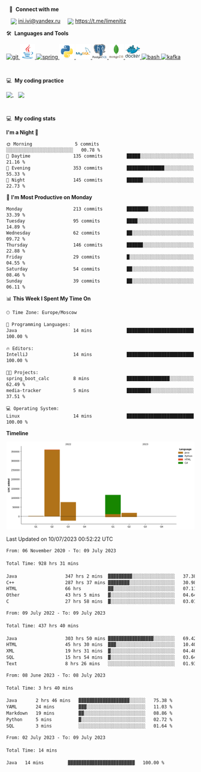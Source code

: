 <!-- https://github.com/lowlighter/metrics -->
<!-- https://www.vectorlogo.zone/ -->
<!-- https://www.svgrepo.com/ -->

&nbsp; 🔗 &nbsp;**Connect with me**
&nbsp; <p align="left">
        &nbsp;&nbsp;
        <span>
            <img align="center"
                src="https://user-images.githubusercontent.com/60324635/179626886-1219e9ee-75c0-42ed-a26b-d4ef24ed306c.svg"
                height="30px"/>
            ini.ivi@yandex.ru
        </span>
        &nbsp;&nbsp;&nbsp;
        <span>
            <img align="center"
                    src="https://user-images.githubusercontent.com/60324635/179626979-f490e684-520a-46a3-9f2e-1b3d291b8372.svg"
                    height="30px"/>
            https://t.me/limenitiz
        </span>
</p>

<!-- 
![Metrics](/github-metrics.svg)
<br>

![Wwakatime stats](https://github-readme-stats-taupe-two.vercel.app/api/wakatime?username=limenitiz&hide_title=true&hide_border=true&langs_count=5&bg_color=00000000&text_color=777) 
-->

🛠️ &nbsp;**Languages and Tools**
<p align="left">
    <a href="https://git-scm.com/" target="_blank" rel="noreferrer">
        <img src="https://www.vectorlogo.zone/logos/git-scm/git-scm-icon.svg"
            alt="git" width="40" height="40" />
    </a>
    <a href="https://www.java.com" target="_blank" rel="noreferrer"> <img
            src="https://raw.githubusercontent.com/devicons/devicon/master/icons/java/java-original.svg"
            alt="java" width="40" height="40" /> </a>
    <a href="https://spring.io/" target="_blank" rel="noreferrer">
        <img src="https://www.vectorlogo.zone/logos/springio/springio-icon.svg"
            alt="spring" width="40" height="40" />
    </a>
    <a href="https://www.python.org" target="_blank" rel="noreferrer">
        <img src="https://raw.githubusercontent.com/devicons/devicon/master/icons/python/python-original.svg"
            alt="python" width="40" height="40" />
    </a>
    <a href="https://www.mysql.com/" target="_blank" rel="noreferrer">
        <img src="https://raw.githubusercontent.com/devicons/devicon/master/icons/mysql/mysql-original-wordmark.svg"
            alt="mysql" width="40" height="40" />
    </a>
    <a href="https://www.postgresql.org" target="_blank" rel="noreferrer">
        <img src="https://raw.githubusercontent.com/devicons/devicon/master/icons/postgresql/postgresql-original-wordmark.svg"
            alt="postgresql" width="40" height="40" />
    </a>
    <a href="https://www.mongodb.com/" target="_blank" rel="noreferrer">
        <img src="https://raw.githubusercontent.com/devicons/devicon/master/icons/mongodb/mongodb-original-wordmark.svg"
            alt="mongodb" width="40" height="40" />
    </a>
    <a href="https://www.docker.com/" target="_blank" rel="noreferrer">
        <img src="https://raw.githubusercontent.com/devicons/devicon/master/icons/docker/docker-original-wordmark.svg"
            alt="docker" width="40" height="40" />
    </a>
    <a href="https://www.gnu.org/software/bash/" target="_blank" rel="noreferrer">
        <img src="https://www.vectorlogo.zone/logos/gnu_bash/gnu_bash-icon.svg"
            alt="bash" width="40" height="40" />
    </a>
    <a href="https://kafka.apache.org/" target="_blank" rel="noreferrer">
        <img src="https://www.vectorlogo.zone/logos/apache_kafka/apache_kafka-icon.svg"
            alt="kafka" width="40" height="40" />
    </a>
</p>
<br>

💻 &nbsp;**My coding practice**
<p align="left">
    <a href="https://www.leetcode.com/limenitiz" target="blank"><img align="center"
            src="https://upload.wikimedia.org/wikipedia/commons/0/0a/LeetCode_Logo_black_with_text.svg"
            height="40"/>
    </a>
    &nbsp;&nbsp;
    <a href="https://www.hackerrank.com/limenitiz" target="blank"><img align="center"
            src="https://d1ka33fs6lvw5x.cloudfront.net/hackerrank/assets/styleguide/logo_wordmark-f5c5eb61ab0a154c3ed9eda24d0b9e31.svg"
            height="40"/>
    </a>
</p>

<br>


💻 &nbsp;**My coding stats**

<!--START_SECTION:waka-readme-stats-total-->
**I'm a Night 🦉** 

```text
🌞 Morning                5 commits           ░░░░░░░░░░░░░░░░░░░░░░░░░   00.78 % 
🌆 Daytime                135 commits         █████░░░░░░░░░░░░░░░░░░░░   21.16 % 
🌃 Evening                353 commits         ██████████████░░░░░░░░░░░   55.33 % 
🌙 Night                  145 commits         ██████░░░░░░░░░░░░░░░░░░░   22.73 % 
```
📅 **I'm Most Productive on Monday** 

```text
Monday                   213 commits         ████████░░░░░░░░░░░░░░░░░   33.39 % 
Tuesday                  95 commits          ████░░░░░░░░░░░░░░░░░░░░░   14.89 % 
Wednesday                62 commits          ██░░░░░░░░░░░░░░░░░░░░░░░   09.72 % 
Thursday                 146 commits         ██████░░░░░░░░░░░░░░░░░░░   22.88 % 
Friday                   29 commits          █░░░░░░░░░░░░░░░░░░░░░░░░   04.55 % 
Saturday                 54 commits          ██░░░░░░░░░░░░░░░░░░░░░░░   08.46 % 
Sunday                   39 commits          ██░░░░░░░░░░░░░░░░░░░░░░░   06.11 % 
```


📊 **This Week I Spent My Time On** 

```text
🕑︎ Time Zone: Europe/Moscow

💬 Programming Languages: 
Java                     14 mins             █████████████████████████   100.00 % 

🔥 Editors: 
IntelliJ                 14 mins             █████████████████████████   100.00 % 

🐱‍💻 Projects: 
spring_boot_calc         8 mins              ████████████████░░░░░░░░░   62.49 % 
media-tracker            5 mins              █████████░░░░░░░░░░░░░░░░   37.51 % 

💻 Operating System: 
Linux                    14 mins             █████████████████████████   100.00 % 
```

**Timeline**

![Lines of Code chart](https://raw.githubusercontent.com/limenitiz/limenitiz/master/assets/bar_graph.png)


 Last Updated on 10/07/2023 00:52:22 UTC
<!--END_SECTION:waka-readme-stats-total-->

<!--START_SECTION:wakaReadmeTotal-->

```txt
From: 06 November 2020 - To: 09 July 2023

Total Time: 928 hrs 31 mins

Java                  347 hrs 2 mins  ▓▓▓▓▓▓▓▓▓░░░░░░░░░░░░░░░░   37.38 %
C++                   287 hrs 37 mins ▓▓▓▓▓▓▓▓░░░░░░░░░░░░░░░░░   30.98 %
HTML                  66 hrs          ▓▓░░░░░░░░░░░░░░░░░░░░░░░   07.11 %
Other                 43 hrs 5 mins   ▓░░░░░░░░░░░░░░░░░░░░░░░░   04.64 %
C                     27 hrs 58 mins  ▓░░░░░░░░░░░░░░░░░░░░░░░░   03.01 %
```

<!--END_SECTION:wakaReadmeTotal-->

<!--START_SECTION:wakaReadmeYear-->

```txt
From: 09 July 2022 - To: 09 July 2023

Total Time: 437 hrs 40 mins

Java                  303 hrs 50 mins ▓▓▓▓▓▓▓▓▓▓▓▓▓▓▓▓▓░░░░░░░░   69.42 %
HTML                  45 hrs 30 mins  ▓▓▓░░░░░░░░░░░░░░░░░░░░░░   10.40 %
XML                   19 hrs 31 mins  ▓░░░░░░░░░░░░░░░░░░░░░░░░   04.46 %
SQL                   15 hrs 54 mins  ▓░░░░░░░░░░░░░░░░░░░░░░░░   03.64 %
Text                  8 hrs 26 mins   ░░░░░░░░░░░░░░░░░░░░░░░░░   01.93 %
```

<!--END_SECTION:wakaReadmeYear-->

<!--START_SECTION:wakaReadmeMonth-->

```txt
From: 08 June 2023 - To: 08 July 2023

Total Time: 3 hrs 40 mins

Java       2 hrs 46 mins   ▓▓▓▓▓▓▓▓▓▓▓▓▓▓▓▓▓▓▓░░░░░░   75.38 %
YAML       24 mins         ▓▓▓░░░░░░░░░░░░░░░░░░░░░░   11.03 %
Markdown   19 mins         ▓▓░░░░░░░░░░░░░░░░░░░░░░░   08.86 %
Python     5 mins          ▓░░░░░░░░░░░░░░░░░░░░░░░░   02.72 %
SQL        3 mins          ░░░░░░░░░░░░░░░░░░░░░░░░░   01.64 %
```

<!--END_SECTION:wakaReadmeMonth-->

<!--START_SECTION:wakaReadmeWeek-->

```txt
From: 02 July 2023 - To: 09 July 2023

Total Time: 14 mins

Java   14 mins         ▓▓▓▓▓▓▓▓▓▓▓▓▓▓▓▓▓▓▓▓▓▓▓▓▓   100.00 %
```

<!--END_SECTION:wakaReadmeWeek-->

